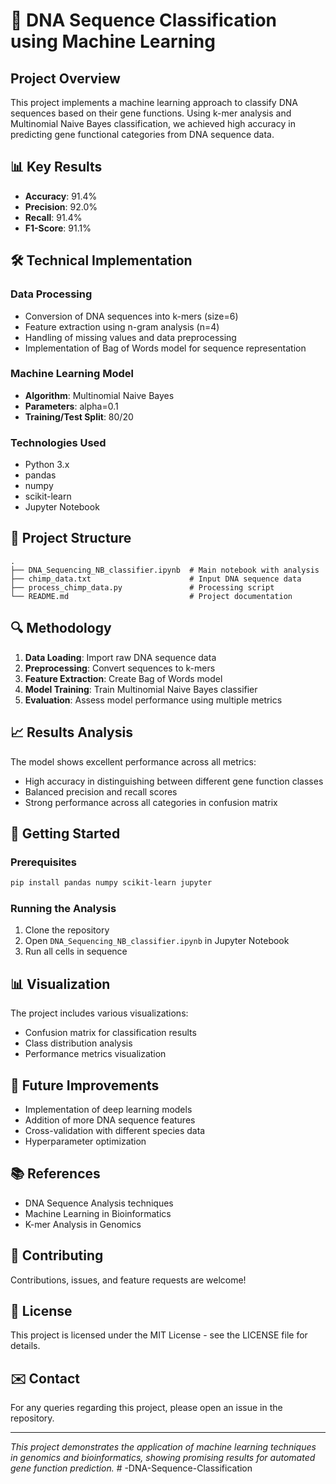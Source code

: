 # 🧬 DNA Sequence Classification using Machine Learning

## Project Overview
This project implements a machine learning approach to classify DNA sequences based on their gene functions. Using k-mer analysis and Multinomial Naive Bayes classification, we achieved high accuracy in predicting gene functional categories from DNA sequence data.

## 📊 Key Results
- **Accuracy**: 91.4%
- **Precision**: 92.0%
- **Recall**: 91.4%
- **F1-Score**: 91.1%

## 🛠️ Technical Implementation

### Data Processing
- Conversion of DNA sequences into k-mers (size=6)
- Feature extraction using n-gram analysis (n=4)
- Handling of missing values and data preprocessing
- Implementation of Bag of Words model for sequence representation

### Machine Learning Model
- **Algorithm**: Multinomial Naive Bayes
- **Parameters**: alpha=0.1
- **Training/Test Split**: 80/20

### Technologies Used
- Python 3.x
- pandas
- numpy
- scikit-learn
- Jupyter Notebook

## 📁 Project Structure
```
.
├── DNA_Sequencing_NB_classifier.ipynb  # Main notebook with analysis
├── chimp_data.txt                      # Input DNA sequence data
├── process_chimp_data.py               # Processing script
└── README.md                           # Project documentation
```

## 🔍 Methodology
1. **Data Loading**: Import raw DNA sequence data
2. **Preprocessing**: Convert sequences to k-mers
3. **Feature Extraction**: Create Bag of Words model
4. **Model Training**: Train Multinomial Naive Bayes classifier
5. **Evaluation**: Assess model performance using multiple metrics

## 📈 Results Analysis
The model shows excellent performance across all metrics:
- High accuracy in distinguishing between different gene function classes
- Balanced precision and recall scores
- Strong performance across all categories in confusion matrix

## 🚀 Getting Started

### Prerequisites
```bash
pip install pandas numpy scikit-learn jupyter
```

### Running the Analysis
1. Clone the repository
2. Open `DNA_Sequencing_NB_classifier.ipynb` in Jupyter Notebook
3. Run all cells in sequence

## 📊 Visualization
The project includes various visualizations:
- Confusion matrix for classification results
- Class distribution analysis
- Performance metrics visualization

## 🎯 Future Improvements
- Implementation of deep learning models
- Addition of more DNA sequence features
- Cross-validation with different species data
- Hyperparameter optimization

## 📚 References
- DNA Sequence Analysis techniques
- Machine Learning in Bioinformatics
- K-mer Analysis in Genomics

## 👥 Contributing
Contributions, issues, and feature requests are welcome!

## 📄 License
This project is licensed under the MIT License - see the LICENSE file for details.

## ✉️ Contact
For any queries regarding this project, please open an issue in the repository.

---
*This project demonstrates the application of machine learning techniques in genomics and bioinformatics, showing promising results for automated gene function prediction.* #   - D N A - S e q u e n c e - C l a s s i f i c a t i o n  
 